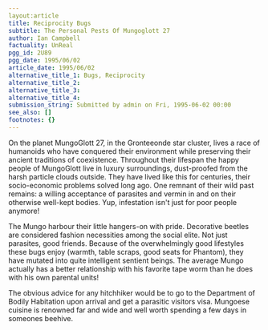 ```yaml
---
layout:article
title: Reciprocity Bugs
subtitle: The Personal Pests Of Mungoglott 27
author: Ian Campbell
factuality: UnReal
pgg_id: 2U89
pgg_date: 1995/06/02
article_date: 1995/06/02
alternative_title_1: Bugs, Reciprocity
alternative_title_2: 
alternative_title_3: 
alternative_title_4: 
submission_string: Submitted by admin on Fri, 1995-06-02 00:00
see_also: []
footnotes: {}
---
```

<div>
<p>On the planet MungoGlott 27, in the Gronteeonde star cluster, lives a race of humanoids who have conquered their environment while preserving their ancient traditions of coexistence. Throughout their lifespan the happy people of MungoGlott live in luxury surroundings, dust-proofed from the harsh particle clouds outside. They have lived like this for centuries, their socio-economic problems solved long ago. One remnant of their wild past remains: a willing acceptance of parasites and vermin in and on their otherwise well-kept bodies. Yup, infestation isn't just for poor people anymore!</p>
<p>The Mungo harbour their little hangers-on with pride. Decorative beetles are considered fashion necessities among the social elite. Not just parasites, good friends. Because of the overwhelmingly good lifestyles these bugs enjoy (warmth, table scraps, good seats for Phantom), they have mutated into quite intelligent sentient beings. The average Mungo actually has a better relationship with his favorite tape worm than he does with his own parental units!</p>
<p>The obvious advice for any hitchhiker would be to go to the Department of Bodily Habitation upon arrival and get a parasitic visitors visa. Mungoese cuisine is renowned far and wide and well worth spending a few days in someones beehive. <!--Amazon_CLS_IM_END--></p>
</div>

